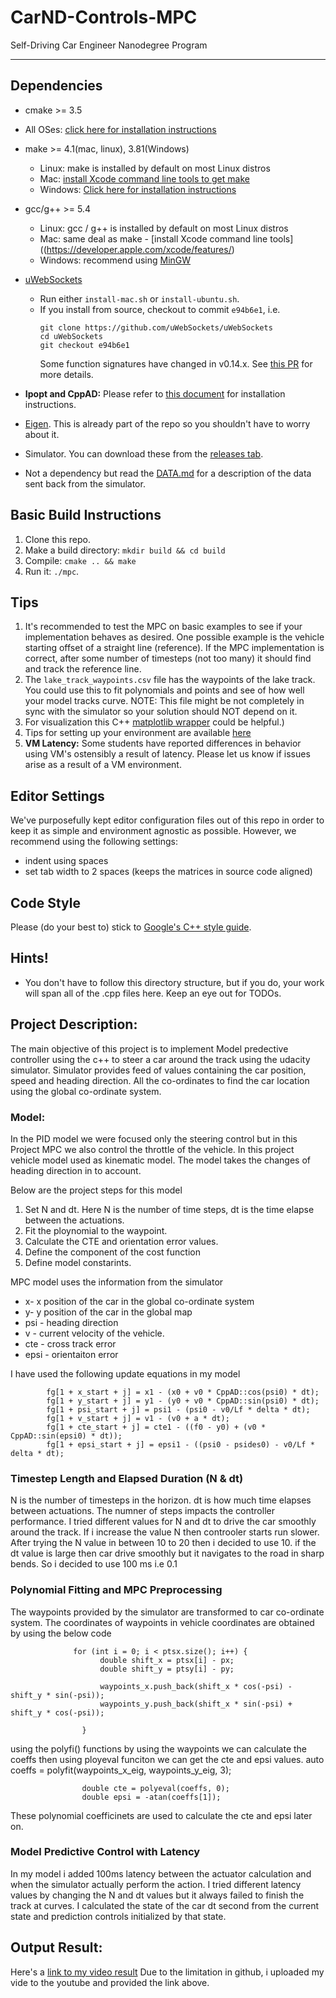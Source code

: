 # CarND-Controls-MPC
Self-Driving Car Engineer Nanodegree Program

---

## Dependencies

* cmake >= 3.5
 * All OSes: [click here for installation instructions](https://cmake.org/install/)
* make >= 4.1(mac, linux), 3.81(Windows)
  * Linux: make is installed by default on most Linux distros
  * Mac: [install Xcode command line tools to get make](https://developer.apple.com/xcode/features/)
  * Windows: [Click here for installation instructions](http://gnuwin32.sourceforge.net/packages/make.htm)
* gcc/g++ >= 5.4
  * Linux: gcc / g++ is installed by default on most Linux distros
  * Mac: same deal as make - [install Xcode command line tools]((https://developer.apple.com/xcode/features/)
  * Windows: recommend using [MinGW](http://www.mingw.org/)
* [uWebSockets](https://github.com/uWebSockets/uWebSockets)
  * Run either `install-mac.sh` or `install-ubuntu.sh`.
  * If you install from source, checkout to commit `e94b6e1`, i.e.
    ```
    git clone https://github.com/uWebSockets/uWebSockets
    cd uWebSockets
    git checkout e94b6e1
    ```
    Some function signatures have changed in v0.14.x. See [this PR](https://github.com/udacity/CarND-MPC-Project/pull/3) for more details.

* **Ipopt and CppAD:** Please refer to [this document](https://github.com/udacity/CarND-MPC-Project/blob/master/install_Ipopt_CppAD.md) for installation instructions.
* [Eigen](http://eigen.tuxfamily.org/index.php?title=Main_Page). This is already part of the repo so you shouldn't have to worry about it.
* Simulator. You can download these from the [releases tab](https://github.com/udacity/self-driving-car-sim/releases).
* Not a dependency but read the [DATA.md](./DATA.md) for a description of the data sent back from the simulator.


## Basic Build Instructions

1. Clone this repo.
2. Make a build directory: `mkdir build && cd build`
3. Compile: `cmake .. && make`
4. Run it: `./mpc`.

## Tips

1. It's recommended to test the MPC on basic examples to see if your implementation behaves as desired. One possible example
is the vehicle starting offset of a straight line (reference). If the MPC implementation is correct, after some number of timesteps
(not too many) it should find and track the reference line.
2. The `lake_track_waypoints.csv` file has the waypoints of the lake track. You could use this to fit polynomials and points and see of how well your model tracks curve. NOTE: This file might be not completely in sync with the simulator so your solution should NOT depend on it.
3. For visualization this C++ [matplotlib wrapper](https://github.com/lava/matplotlib-cpp) could be helpful.)
4.  Tips for setting up your environment are available [here](https://classroom.udacity.com/nanodegrees/nd013/parts/40f38239-66b6-46ec-ae68-03afd8a601c8/modules/0949fca6-b379-42af-a919-ee50aa304e6a/lessons/f758c44c-5e40-4e01-93b5-1a82aa4e044f/concepts/23d376c7-0195-4276-bdf0-e02f1f3c665d)
5. **VM Latency:** Some students have reported differences in behavior using VM's ostensibly a result of latency.  Please let us know if issues arise as a result of a VM environment.

## Editor Settings

We've purposefully kept editor configuration files out of this repo in order to
keep it as simple and environment agnostic as possible. However, we recommend
using the following settings:

* indent using spaces
* set tab width to 2 spaces (keeps the matrices in source code aligned)

## Code Style

Please (do your best to) stick to [Google's C++ style guide](https://google.github.io/styleguide/cppguide.html).


## Hints!

* You don't have to follow this directory structure, but if you do, your work
  will span all of the .cpp files here. Keep an eye out for TODOs.


## Project Description:

The main objective of this project is to implement Model predective controller using the c++ to steer a car around the track using the udacity simulator. Simulator provides feed of values containing the car position, speed and heading direction. All the co-ordinates to find the car location using the global co-ordinate system.

### Model:
In the PID model we were focused only the steering control but in this Project MPC we also control the throttle of the vehicle. In this project vehicle model used as kinematic model. The model takes the changes of heading direction in to account. 

Below are the project steps for this model

1. Set N and dt.  Here N is the number of time steps, dt is the time elapse between the actuations.
2. Fit the ploynomial to the waypoint.
3. Calculate the CTE and orientation error values.
4. Define the component of the cost function
5. Define model constarints.

MPC model uses the information from the simulator
* x- x position of the car in the global co-ordinate system
* y- y position of the car in the global map 
* psi - heading direction 
* v - current velocity of the vehicle.
* cte - cross track error
* epsi - orientaiton error

I have used the following update equations in my model

            fg[1 + x_start + j] = x1 - (x0 + v0 * CppAD::cos(psi0) * dt);
            fg[1 + y_start + j] = y1 - (y0 + v0 * CppAD::sin(psi0) * dt);
            fg[1 + psi_start + j] = psi1 - (psi0 - v0/Lf * delta * dt);
            fg[1 + v_start + j] = v1 - (v0 + a * dt);
            fg[1 + cte_start + j] = cte1 - ((f0 - y0) + (v0 * CppAD::sin(epsi0) * dt));
            fg[1 + epsi_start + j] = epsi1 - ((psi0 - psides0) - v0/Lf * delta * dt);

### Timestep Length and Elapsed Duration (N & dt)
N is the number of timesteps in the horizon. dt is how much time elapses between actuations. The numner of steps impacts the controller performance. I tried different values for N and dt to drive the car smoothly around the track. 
If i increase the value N then controoler starts run slower. After trying the N value in between 10 to 20 then i decided to use 10. if the dt value is large then car drive smoothly but it navigates to the road in sharp bends. So i decided to use 100 ms i.e 0.1

### Polynomial Fitting and MPC Preprocessing
The waypoints provided by the simulator are transformed to car co-ordinate system. The coordinates of waypoints in vehicle coordinates are obtained by using the below code

                  for (int i = 0; i < ptsx.size(); i++) {
                        double shift_x = ptsx[i] - px;
                        double shift_y = ptsy[i] - py;

                        waypoints_x.push_back(shift_x * cos(-psi) - shift_y * sin(-psi));
                        waypoints_y.push_back(shift_x * sin(-psi) + shift_y * cos(-psi));

                    }

using the polyfi() functions by using the waypoints we can calculate the coeffs then using ployeval funciton we can get the cte and epsi values.
                    auto coeffs = polyfit(waypoints_x_eig, waypoints_y_eig, 3);

                    double cte = polyeval(coeffs, 0);
                    double epsi = -atan(coeffs[1]);                    

These polynomial coefficinets are used to calculate the cte and epsi later on.

### Model Predictive Control with Latency                    
In my model i added 100ms latency between the actuator calculation and when the simulator actually perform the action. I tried different latency values by changing the N and dt values but it always failed to finish the track at curves. I calculated the state of the car dt second from the current state and prediction controls initialized by that state.

## Output Result:

Here's a [link to my video result](https://youtu.be/u1OSUC6-rtI) 
Due to the limitation in github, i uploaded my vide to the youtube and provided the link above.

